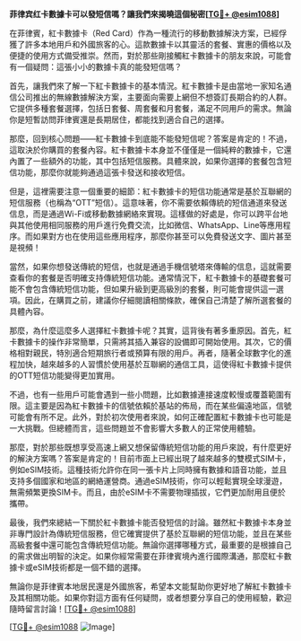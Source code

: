 **菲律宾红卡數據卡可以發短信嗎？讓我們來揭曉這個秘密[[TG💪+ @esim1088](https://t.me/s/esim1088)]**

在菲律賓，紅卡數據卡（Red Card）作為一種流行的移動數據解決方案，已經俘獲了許多本地用戶和外國旅客的心。這款數據卡以其靈活的套餐、實惠的價格以及便捷的使用方式備受推崇。然而，對於那些剛接觸紅卡數據卡的朋友來說，可能會有一個疑問：這張小小的數據卡真的能發短信嗎？

首先，讓我們來了解一下紅卡數據卡的基本情況。紅卡數據卡是由當地一家知名通信公司推出的無線數據解決方案，主要面向需要上網但不想簽訂長期合約的人群。它提供多種套餐選擇，包括日套餐、周套餐和月套餐，滿足不同用戶的需求。無論你是短暫訪問菲律賓還是長期居住，都能找到適合自己的選擇。

那麼，回到核心問題——紅卡數據卡到底能不能發短信呢？答案是肯定的！不過，這取決於你購買的套餐內容。紅卡數據卡本身並不僅僅是一個純粹的數據卡，它還內置了一些額外的功能，其中包括短信服務。具體來說，如果你選擇的套餐包含短信功能，那麼你就能夠通過這張卡發送和接收短信。

但是，這裡需要注意一個重要的細節：紅卡數據卡的短信功能通常是基於互聯網的短信服務（也稱為“OTT”短信）。這意味著，你不需要依賴傳統的短信通道來發送信息，而是通過Wi-Fi或移動數據網絡來實現。這樣做的好處是，你可以跨平台地與其他使用相同服務的用戶進行免費交流，比如微信、WhatsApp、Line等應用程序。而如果對方也在使用這些應用程序，那麼你甚至可以免費發送文字、圖片甚至是視頻！

當然，如果你想發送傳統的短信，也就是通過手機信號塔來傳輸的信息，這就需要查看你的套餐是否明確支持傳統短信功能。通常情況下，紅卡數據卡的基礎套餐可能不會包含傳統短信功能，但如果升級到更高級別的套餐，則可能會提供這一選項。因此，在購買之前，建議你仔細閱讀相關條款，確保自己清楚了解所選套餐的具體內容。

那麼，為什麼這麼多人選擇紅卡數據卡呢？其實，這背後有著多重原因。首先，紅卡數據卡的操作非常簡單，只需將其插入兼容的設備即可開始使用。其次，它的價格相對親民，特別適合短期旅行者或預算有限的用戶。再者，隨著全球數字化的進程加快，越來越多的人習慣於使用基於互聯網的通信工具，這使得紅卡數據卡提供的OTT短信功能變得更加實用。

不過，也有一些用戶可能會遇到一些小問題，比如數據連接速度較慢或覆蓋範圍有限。這主要是因為紅卡數據卡的信號依賴於基站的佈局，而在某些偏遠地區，信號可能會有所不足。此外，對於初次使用者來說，如何正確配置紅卡數據卡也可能是一大挑戰。但總體而言，這些問題並不會影響大多數人的正常使用體驗。

那麼，對於那些既想享受高速上網又想保留傳統短信功能的用戶來說，有什麼更好的解決方案嗎？答案是肯定的！目前市面上已經出現了越來越多的雙模式SIM卡，例如eSIM技術。這種技術允許你在同一張卡片上同時擁有數據和語音功能，並且支持多個國家和地區的網絡運營商。通過eSIM技術，你可以輕鬆實現全球漫遊，無需頻繁更換SIM卡。而且，由於eSIM卡不需要物理插拔，它們更加耐用且便於攜帶。

最後，我們來總結一下關於紅卡數據卡能否發短信的討論。雖然紅卡數據卡本身並非專門設計為傳統短信服務，但它確實提供了基於互聯網的短信功能，並且在某些高級套餐中還可能包含傳統短信功能。無論你選擇哪種方式，最重要的是根據自己的需求做出明智的決定。如果你經常需要在菲律賓境內進行國際溝通，那麼紅卡數據卡或eSIM技術都是一個不錯的選擇。

無論你是菲律賓本地居民還是外國旅客，希望本文能幫助你更好地了解紅卡數據卡及其相關功能。如果你對這方面有任何疑問，或者想要分享自己的使用經驗，歡迎隨時留言討論！[[TG💪+ @esim1088](https://t.me/s/esim1088)]

[[TG💪+ @esim1088](https://t.me/s/esim1088) ![Image](https://i.postimg.cc/4NQfJmqS/Snipaste-2025-05-13-00-14-12.png)]